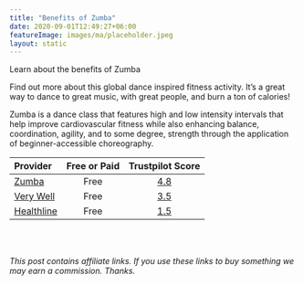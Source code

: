 ```yaml
---
title: "Benefits of Zumba"
date: 2020-09-01T12:49:27+06:00
featureImage: images/ma/placeholder.jpeg
layout: static
---
```


Learn about the benefits of Zumba

Find out more about this global dance inspired fitness activity.  It’s a great way to dance to great music, with great people, and burn a ton of calories!

Zumba is a dance class that features high and low intensity intervals that help improve cardiovascular fitness while also enhancing balance, coordination, agility, and to some degree, strength through the application of beginner-accessible choreography.

| Provider      | Free or Paid  |  Trustpilot Score  |
| :-----------          | :--------------:      |  :--------------:         |
| [Zumba](https://www.zumba.com/en-US/benefits-of-zumba) | Free | [4.8](https://uk.trustpilot.com/review/www.zumba.com) | 
| [Very Well](https://www.verywellfit.com/zumba-pros-cons-and-how-it-works-4688722) | Free | [3.5](https://uk.trustpilot.com/review/www.verywellfit.com) | 
| [Healthline](https://www.healthline.com/health/fitness-exercise/benefits-of-zumba#Its-a-full-body-workout) | Free | [1.5](https://uk.trustpilot.com/review/www.healthline.com) | 
  

<br/><br/>

*This post contains affiliate links. If you use these links to buy something we may
earn a commission. Thanks.*







